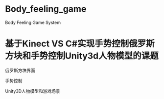 # Body_feeling_game
Body Feeling Game System

基于Kinect VS C#实现手势控制俄罗斯方块和手势控制Unity3d人物模型的课题
===================================  
俄罗斯方块界面

手势控制

Unity3D人物模型和游戏场景


